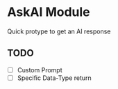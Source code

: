 # AskAI Module

Quick protype to get an AI response

## TODO

- [ ] Custom Prompt
- [ ] Specific Data-Type return
